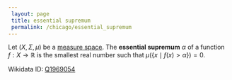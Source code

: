 ```yaml
---
 layout: page
 title: essential supremum
 permalink: /chicago/essential_supremum
---
```

Let $(X,\Sigma, \mu)$ be a [measure space](https://defsmath.github.io/DefsMath/measure_space). The **essential supremum** $\alpha$ of a function $f:X\to \mathbb R$ is the smallest real number such that $\mu(\{x\mid f(x) > \alpha\}) = 0$.

Wikidata ID: [Q1969054](https://www.wikidata.org/wiki/Q1969054)